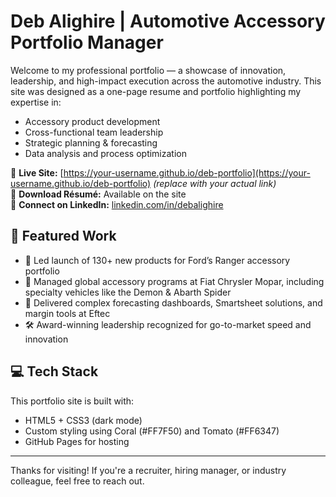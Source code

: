 # Deb Alighire | Automotive Accessory Portfolio Manager

Welcome to my professional portfolio — a showcase of innovation, leadership, and high-impact execution across the automotive industry. This site was designed as a one-page resume and portfolio highlighting my expertise in:

- Accessory product development
- Cross-functional team leadership
- Strategic planning & forecasting
- Data analysis and process optimization

🔗 **Live Site:** [https://your-username.github.io/deb-portfolio](https://your-username.github.io/deb-portfolio) *(replace with your actual link)*  
📄 **Download Résumé:** Available on the site  
💼 **Connect on LinkedIn:** [linkedin.com/in/debalighire](https://www.linkedin.com/in/debalighire/)

## 🚗 Featured Work

- 🏁 Led launch of 130+ new products for Ford’s Ranger accessory portfolio
- 🔧 Managed global accessory programs at Fiat Chrysler Mopar, including specialty vehicles like the Demon & Abarth Spider
- 🧩 Delivered complex forecasting dashboards, Smartsheet solutions, and margin tools at Eftec
- 🛠️ Award-winning leadership recognized for go-to-market speed and innovation

## 💻 Tech Stack

This portfolio site is built with:
- HTML5 + CSS3 (dark mode)
- Custom styling using Coral (#FF7F50) and Tomato (#FF6347)
- GitHub Pages for hosting

---

Thanks for visiting! If you're a recruiter, hiring manager, or industry colleague, feel free to reach out.
